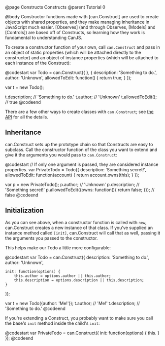 @page Constructs Constructs
@parent Tutorial 0

@body
Constructor functions made with [can.Construct] are used to create objects with
shared properties, and they make managing inheritance in JavaScript much easier.
[Observes] \(and through Observes, [Models] and [Controls]) are based off of
Constructs, so learning how they work is fundamental to understanding CanJS.

To create a constructor function of your own, call `can.Construct` and pass in
an object of static properties (which will be attached directly to the 
constructor) and an object of instance properties (which will be attached to
each instance of the Construct):

@codestart
var Todo = can.Construct({ }, {
	description: 'Something to do.',
	author: 'Unknown',
	allowedToEdit: function() {
		return true;
	}
});

var t = new Todo();

t.description; // 'Something to do.'
t.author; // 'Unknown'
t.allowedToEdit(); // true
@codeend

There are a few other ways to create classes with  `can.Construct`; see
[the API](../docs) for all the details.

## Inheritance
can.Construct sets up the prototype chain so that Constructs are easy to
subclass. Call the constructor function of the class you want to extend and give
it the arguments you would pass to `can.Construct`:

@codestart
// If only one argument is passed, they are considered instance properties.
var PrivateTodo = Todo({
	description: 'Something secret!',
	allowedToEdit: function(account) {
		return account.owns(this);
	}
});

var p = new PrivateTodo();
p.author; // 'Unknown'
p.description; // 'Something secret!'
p.allowedToEdit({owns: function(){ return false; }}); // false
@codeend

## Initialization
As you can see above, when a constructor function is called with `new`,
can.Construct creates a new instance of that class. If you've supplied an
instance method called `[init]`, can.Construct will call that as well, passing
it the arguments you passed to the constructor.

This helps make our Todo a little more configurable:

@codestart
var Todo = can.Construct({
	description: 'Something to do.',
	author: 'Unknown',

	init: function(options) {
		this.author = options.author || this.author;
		this.description = options.description || this.description;
	}
});

var t = new Todo({author: 'Me!'});
t.author; // 'Me!'
t.description; // 'Something to do.'
@codeend

If you're extending a Construct, you probably want to make sure you call the
base's `init` method inside the child's `init`:

@codestart
var PrivateTodo = can.Construct({
	init: function(options) {
		this.
	}
});
@codeend

